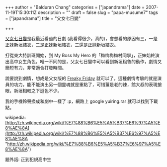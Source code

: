 +++
author = "Balduran Chang"
categories = ["japandrama"]
date = 2007-11-19T15:30:11Z
description = ""
draft = false
slug = "papa-musume7"
tags = ["japandrama"]
title = "父女七日變"

+++


[父女七日變](http://www.tbs.co.jp/papa-musume7/)是我最近看過的日劇 (我看得很少，真的)，會想看的原因有三，一是正妹新垣結衣，二是正妹新垣結衣，三還是正妹新垣結衣。

打從東大特訓班開始，到 My Boss My Hero 的「梅梅梅梅村同學」，正妹始終演出高中女生角色，唯一不同的是，父女七日變中可以看到新垣粗魯的動作，劇情又簡短有力，非常適合打發時間。

說要說到劇情，想成是父女版的 [Freaky Friday](http://www.imdb.com/title/tt0322330/) 就可以了，這種劇情考驗的就是演員的功力，能不能演出另一個靈魂就是重點了，可惜薑是老的辣，館大叔的表現搶眼，新垣相較之下遜色不少。

我的手機鈴聲換成和劇中一樣了 :p，網路上 google yuiring.rar 就可以找到下載點。

wikipedia: [http://zh.wikipedia.org/wiki/%E7%88%B6%E5%A5%B37%E6%97%A5%E8%AE%8A](http://zh.wikipedia.org/wiki/%E7%88%B6%E5%A5%B37%E6%97%A5%E8%AE%8A "http://zh.wikipedia.org/wiki/%E7%88%B6%E5%A5%B37%E6%97%A5%E8%AE%8A")

題外話: 正到犯規高中生

